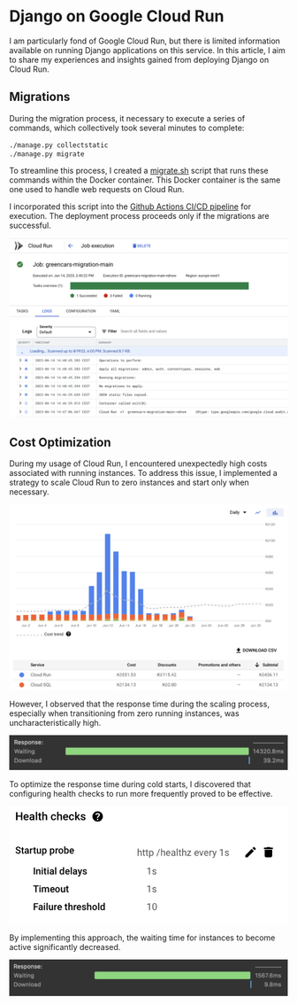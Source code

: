 # Django on Google Cloud Run

I am particularly fond of Google Cloud Run, but there is limited information available on running Django applications on this service. In this article, I aim to share my experiences and insights gained from deploying Django on Cloud Run.

## Migrations

During the migration process, it necessary to execute a series of commands, which collectively took several minutes to complete:

```
./manage.py collectstatic
./manage.py migrate
```

To streamline this process, I created a [migrate.sh](https://github.com/pavelkraleu/greenhack-cars/blob/main/migrate.sh) script that runs these commands within the Docker container. This Docker container is the same one used to handle web requests on Cloud Run.

I incorporated this script into the [Github Actions CI/CD pipeline](https://github.com/pavelkraleu/greenhack-cars/blob/main/.github/workflows/build_test_deploy.yaml#L51) for execution. The deployment process proceeds only if the migrations are successful.

![Cloud Run Task](gcp_task.png)

## Cost Optimization

During my usage of Cloud Run, I encountered unexpectedly high costs associated with running instances. To address this issue, I implemented a strategy to scale Cloud Run to zero instances and start only when necessary.

![Cloud Run Cost](gcp_cost.png)

However, I observed that the response time during the scaling process, especially when transitioning from zero running instances, was uncharacteristically high.

![Cold Start Response Time](cold_start.png)

To optimize the response time during cold starts, I discovered that configuring health checks to run more frequently proved to be effective.

![Health Checks Configuration](checks.png)

By implementing this approach, the waiting time for instances to become active significantly decreased.

![Warm Start Response Time](warm_start.png)